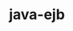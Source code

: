---
title: java-ejb
registryType: instrumentation
tags:
  - opentracing
  - Shell
repo: https://github.com/opentracing-contrib/java-ejb
license: Apache License 2.0
description: 
authors: OpenTracing Contributors
---